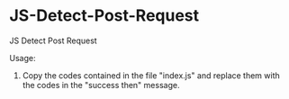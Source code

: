 # JS-Detect-Post-Request
JS Detect Post Request

Usage:
1) Copy the codes contained in the file "index.js" and replace them with the codes in the "success then" message.
